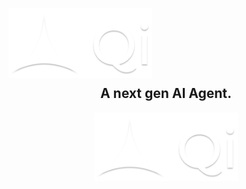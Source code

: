 <p align="center" style="display: block;  max-width:230px;  max-height:95px;   width: auto; height: auto;">
  <img src="https://github.com/ardizio/QI/blob/6b1c53a47b7599b579aa390e7a2880472a424023/extra/assets/images/qi.png" />
</p>

<h2 align="center">
 A next gen AI Agent.
</h2>


<p align="center">
  <img src="extra/assets/images/qi.png" alt="Qi Logo" width="230" height="110">
</p>
